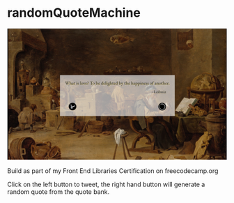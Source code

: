 # randomQuoteMachine

![Preview](/images/preview.png)

Build as part of my Front End Libraries Certification on freecodecamp.org

Click on the left button to tweet, the right hand button will generate a random quote from the quote bank.
